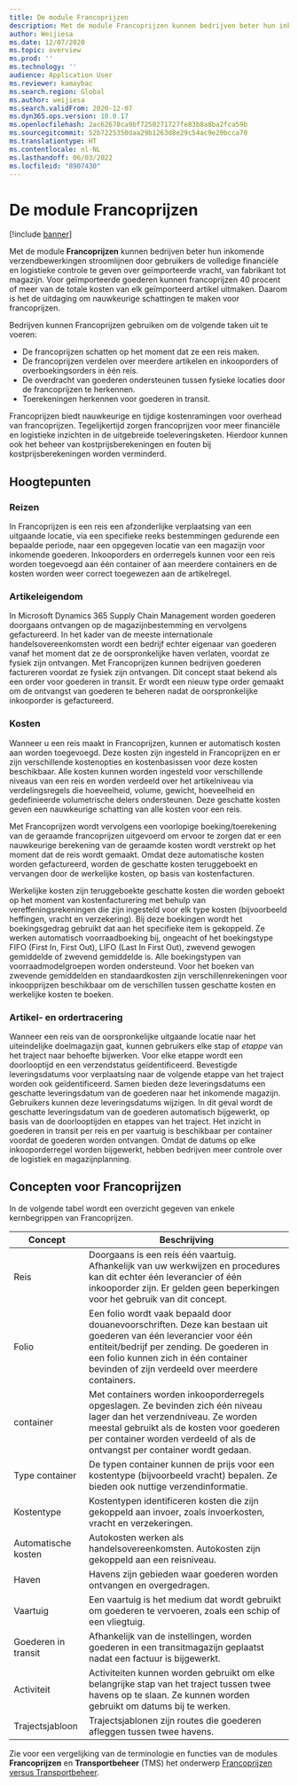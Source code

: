 ```yaml
---
title: De module Francoprijzen
description: Met de module Francoprijzen kunnen bedrijven beter hun inkomende verzendbewerkingen stroomlijnen door gebruikers de volledige financiële en logistieke controle te geven over geïmporteerde vracht, van fabrikant tot magazijn.
author: Weijiesa
ms.date: 12/07/2020
ms.topic: overview
ms.prod: ''
ms.technology: ''
audience: Application User
ms.reviewer: kamaybac
ms.search.region: Global
ms.author: weijiesa
ms.search.validFrom: 2020-12-07
ms.dyn365.ops.version: 10.0.17
ms.openlocfilehash: 2ac62678ca9bf7250271727fe83b8a8ba2fca59b
ms.sourcegitcommit: 52b7225350daa29b1263d8e29c54ac9e20bcca70
ms.translationtype: HT
ms.contentlocale: nl-NL
ms.lasthandoff: 06/03/2022
ms.locfileid: "8907430"
---
```

# <a name="landed-cost-module"></a>De module Francoprijzen

[!include [banner](../../includes/banner.md)]

Met de module **Francoprijzen** kunnen bedrijven beter hun inkomende verzendbewerkingen stroomlijnen door gebruikers de volledige financiële en logistieke controle te geven over geïmporteerde vracht, van fabrikant tot magazijn. Voor geïmporteerde goederen kunnen francoprijzen 40 procent of meer van de totale kosten van elk geïmporteerd artikel uitmaken. Daarom is het de uitdaging om nauwkeurige schattingen te maken voor francoprijzen.

Bedrijven kunnen Francoprijzen gebruiken om de volgende taken uit te voeren:

- De francoprijzen schatten op het moment dat ze een reis maken.
- De francoprijzen verdelen over meerdere artikelen en inkooporders of overboekingsorders in één reis.
- De overdracht van goederen ondersteunen tussen fysieke locaties door de francoprijzen te herkennen.
- Toerekeningen herkennen voor goederen in transit.

Francoprijzen biedt nauwkeurige en tijdige kostenramingen voor overhead van francoprijzen. Tegelijkertijd zorgen francoprijzen voor meer financiële en logistieke inzichten in de uitgebreide toeleveringsketen. Hierdoor kunnen ook het beheer van kostprijsberekeningen en fouten bij kostprijsberekeningen worden verminderd.

## <a name="highlights"></a>Hoogtepunten

### <a name="voyages"></a>Reizen

In Francoprijzen is een reis een afzonderlijke verplaatsing van een uitgaande locatie, via een specifieke reeks bestemmingen gedurende een bepaalde periode, naar een opgegeven locatie van een magazijn voor inkomende goederen. Inkooporders en orderregels kunnen voor een reis worden toegevoegd aan één container of aan meerdere containers en de kosten worden weer correct toegewezen aan de artikelregel. 

### <a name="item-ownership"></a>Artikeleigendom

In Microsoft Dynamics 365 Supply Chain Management worden goederen doorgaans ontvangen op de magazijnbestemming en vervolgens gefactureerd. In het kader van de meeste internationale handelsovereenkomsten wordt een bedrijf echter eigenaar van goederen vanaf het moment dat ze de oorspronkelijke haven verlaten, voordat ze fysiek zijn ontvangen. Met Francoprijzen kunnen bedrijven goederen factureren voordat ze fysiek zijn ontvangen. Dit concept staat bekend als een order voor goederen in transit. Er wordt een nieuw type order gemaakt om de ontvangst van goederen te beheren nadat de oorspronkelijke inkooporder is gefactureerd.

### <a name="costs"></a>Kosten

Wanneer u een reis maakt in Francoprijzen, kunnen er automatisch kosten aan worden toegevoegd. Deze kosten zijn ingesteld in Francoprijzen en er zijn verschillende kostenopties en kostenbasissen voor deze kosten beschikbaar. Alle kosten kunnen worden ingesteld voor verschillende niveaus van een reis en worden verdeeld over het artikelniveau via verdelingsregels die hoeveelheid, volume, gewicht, hoeveelheid en gedefinieerde volumetrische delers ondersteunen. Deze geschatte kosten geven een nauwkeurige schatting van alle kosten voor een reis.

Met Francoprijzen wordt vervolgens een voorlopige boeking/toerekening van de geraamde francoprijzen uitgevoerd om ervoor te zorgen dat er een nauwkeurige berekening van de geraamde kosten wordt verstrekt op het moment dat de reis wordt gemaakt. Omdat deze automatische kosten worden gefactureerd, worden de geschatte kosten teruggeboekt en vervangen door de werkelijke kosten, op basis van kostenfacturen.

Werkelijke kosten zijn teruggeboekte geschatte kosten die worden geboekt op het moment van kostenfacturering met behulp van vereffeningsrekeningen die zijn ingesteld voor elk type kosten (bijvoorbeeld heffingen, vracht en verzekering). Bij deze boekingen wordt het boekingsgedrag gebruikt dat aan het specifieke item is gekoppeld. Ze werken automatisch voorraadboeking bij, ongeacht of het boekingstype FIFO (First In, First Out), LIFO (Last In First Out), zwevend gewogen gemiddelde of zwevend gemiddelde is. Alle boekingstypen van voorraadmodelgroepen worden ondersteund. Voor het boeken van zwevende gemiddelden en standaardkosten zijn verschillenrekeningen voor inkoopprijzen beschikbaar om de verschillen tussen geschatte kosten en werkelijke kosten te boeken.

### <a name="item-and-order-tracking"></a>Artikel- en ordertracering

Wanneer een reis van de oorspronkelijke uitgaande locatie naar het uiteindelijke doelmagazijn gaat, kunnen gebruikers elke stap of *etappe* van het traject naar behoefte bijwerken. Voor elke etappe wordt een doorlooptijd en een verzendstatus geïdentificeerd. Bevestigde leveringsdatums voor verplaatsing naar de volgende etappe van het traject worden ook geïdentificeerd. Samen bieden deze leveringsdatums een geschatte leveringsdatum van de goederen naar het inkomende magazijn. Gebruikers kunnen deze leveringsdatums wijzigen. In dit geval wordt de geschatte leveringsdatum van de goederen automatisch bijgewerkt, op basis van de doorlooptijden en etappes van het traject. Het inzicht in goederen in transit per reis en per vaartuig is beschikbaar per container voordat de goederen worden ontvangen. Omdat de datums op elke inkooporderregel worden bijgewerkt, hebben bedrijven meer controle over de logistiek en magazijnplanning.

## <a name="landed-cost-concepts"></a>Concepten voor Francoprijzen

In de volgende tabel wordt een overzicht gegeven van enkele kernbegrippen van Francoprijzen.

| Concept | Beschrijving |
|---|---|
| Reis | Doorgaans is een reis één vaartuig. Afhankelijk van uw werkwijzen en procedures kan dit echter één leverancier of één inkooporder zijn. Er gelden geen beperkingen voor het gebruik van dit concept. |
| Folio | Een folio wordt vaak bepaald door douanevoorschriften. Deze kan bestaan uit goederen van één leverancier voor één entiteit/bedrijf per zending. De goederen in een folio kunnen zich in één container bevinden of zijn verdeeld over meerdere containers. |
| container | Met containers worden inkooporderregels opgeslagen. Ze bevinden zich één niveau lager dan het verzendniveau. Ze worden meestal gebruikt als de kosten voor goederen per container worden verdeeld of als de ontvangst per container wordt gedaan. |
| Type container | De typen container kunnen de prijs voor een kostentype (bijvoorbeeld vracht) bepalen. Ze bieden ook nuttige verzendinformatie. |
| Kostentype | Kostentypen identificeren kosten die zijn gekoppeld aan invoer, zoals invoerkosten, vracht en verzekeringen. |
| Automatische kosten | Autokosten werken als handelsovereenkomsten. Autokosten zijn gekoppeld aan een reisniveau. |
| Haven | Havens zijn gebieden waar goederen worden ontvangen en overgedragen. |
| Vaartuig | Een vaartuig is het medium dat wordt gebruikt om goederen te vervoeren, zoals een schip of een vliegtuig. |
| Goederen in transit | Afhankelijk van de instellingen, worden goederen in een transitmagazijn geplaatst nadat een factuur is bijgewerkt. |
| Activiteit | Activiteiten kunnen worden gebruikt om elke belangrijke stap van het traject tussen twee havens op te slaan. Ze kunnen worden gebruikt om datums bij te werken. |
| Trajectsjabloon | Trajectsjablonen zijn routes die goederen afleggen tussen twee havens. |

Zie voor een vergelijking van de terminologie en functies van de modules **Francoprijzen** en **Transportbeheer** (TMS) het onderwerp [Francoprijzen versus Transportbeheer](landed-cost-vs-tms.md).
